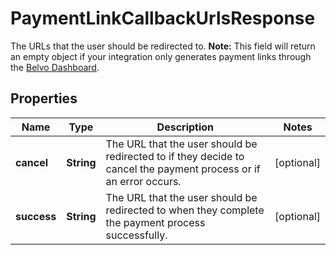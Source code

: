 

# PaymentLinkCallbackUrlsResponse

The URLs that the user should be redirected to.  **Note:** This field will return an empty object if your integration only generates payment links through the [Belvo Dashboard](https://dashboard.belvo.com/).

## Properties

| Name | Type | Description | Notes |
|------------ | ------------- | ------------- | -------------|
|**cancel** | **String** | The URL that the user should be redirected to if they decide to cancel the payment process or if an error occurs. |  [optional] |
|**success** | **String** | The URL that the user should be redirected to when they complete the payment process successfully. |  [optional] |



